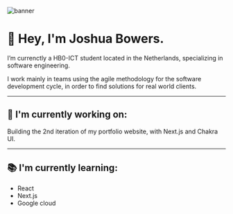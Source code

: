 ![banner](https://github.com/josh0x/josh-hz.github.io/blob/master/img/DJI_0104.jpeg)

# 👋 Hey, I'm Joshua Bowers.

I’m currenctly a HB0-ICT student located in the Netherlands, specializing in software engineering. 

I work mainly in teams using the agile methodology for the software development cycle, in order to find solutions for real world clients.

--- 

## 🚀 I'm currently working on: 

Building the 2nd iteration of my portfolio website, with Next.js and Chakra UI. 

--- 

## 📚 I'm currently learning: 

- React
- Next.js
- Google cloud
